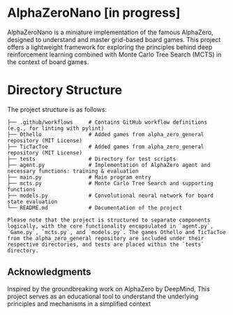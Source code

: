 # AlphaZeroNano [in progress]

AlphaZeroNano is a miniature implementation of the famous AlphaZero, designed to understand and master grid-based board games. This project offers a lightweight framework for exploring the principles behind deep reinforcement learning combined with Monte Carlo Tree Search (MCTS) in the context of board games.

# Directory Structure

The project structure is as follows:

```
├── .github/workflows     # Contains GitHub workflow definitions (e.g., for linting with pylint)
├── Othello               # Added games from alpha_zero_general repository (MIT License)
├── TicTacToe             # Added games from alpha_zero_general repository (MIT License)
├── tests                 # Directory for test scripts
├── agent.py              # Implementation of AlphaZero agent and necessary functions: training & evaluation
├── main.py               # Main program entry
├── mcts.py               # Monte Carlo Tree Search and supporting functions
├── models.py             # Convolutional neural network for board state evaluation
└── README.md             # Documentation of the project

Please note that the project is structured to separate components logically, with the core functionality encapsulated in `agent.py`, `Game.py`, `mcts.py`, and `models.py`. The games Othello and TicTacToe from the alpha_zero_general repository are included under their respective directories, and tests are placed within the `tests` directory.
```

## Acknowledgments

Inspired by the groundbreaking work on AlphaZero by DeepMind, This project serves as an educational tool to understand the underlying principles and mechanisms in a simplified context

